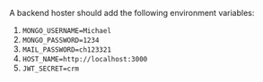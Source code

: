 A backend hoster should add the following environment variables:
1. `MONGO_USERNAME=Michael`
2. `MONGO_PASSWORD=1234`
3. `MAIL_PASSWORD=ch123321`
4. `HOST_NAME=http://localhost:3000`
5. `JWT_SECRET=crm`